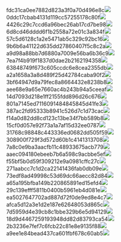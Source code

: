 fdc31ca0ee7882d823a3f0a70d496e8c<img  src="https://img.alicdn.com/bao/uploaded/i3/2639837995/TB2me9npIj_B1NjSZFHXXaDWpXa_!!2639837995.jpg_160x160.jpg">
0ddc17cbab4131d119cc57255178c80f<img  src="https://img.alicdn.com/bao/uploaded/i1/2639837995/O1CN0128vl0KHRyAexEmp_!!2639837995.jpg_160x160.jpg">
4426c29c7ccd6a96bec26ab17cd7be98<img  src="https://img.alicdn.com/bao/uploaded/i4/2639837995/O1CN0128vl03pVszyGMqJ_!!2639837995.jpg_160x160.jpg">
6d8cd46dddd6f1b2558a72e01c3a834f<img  src="https://img.alicdn.com/bao/uploaded/i2/2639837995/O1CN0128vl0Ih2dy6u3Fm_!!2639837995.jpg_160x160.jpg">
57c5d6128c1a2e5471ab5c329c92bc16<img  src="https://img.alicdn.com/bao/uploaded/i3/2639837995/O1CN0128vl0EHQKbxN3lK_!!2639837995.jpg_160x160.jpg">
9b6b6a41122d635dd27860407f5c8c2a<img  src="https://img.alicdn.com/bao/uploaded/i4/2639837995/O1CN0128vl0WN9kjPa3ZD_!!2639837995.jpg_160x160.jpg">
a9d98a88bb7d6880a7009e56ba6b36c9<img  src="https://img.alicdn.com/bao/uploaded/i2/2639837995/TB2mEA3prZnBKNjSZFGXXbt3FXa_!!2639837995.jpg_160x160.jpg">
7ea7f4b919f1837d0dae2b2162194358<img  src="https://img.alicdn.com/bao/uploaded/i2/2639837995/O1CN0128vl0QpJsAxAuM2_!!2639837995.jpg_160x160.jpg">
63848749f673c605ccdc6e8cea2355db<img  src="https://img.alicdn.com/bao/uploaded/i1/2639837995/O1CN0128vl0Y8l0ANbkeI_!!2639837995.jpg_160x160.jpg">
a2a1658a3a8d489f25d42784caba90f2<img  src="https://img.alicdn.com/bao/uploaded/i4/2639837995/O1CN0128vl0FocLMl3t6j_!!2639837995.jpg_160x160.jpg">
3bf64947d9a79fec8a8664432e8238b8<img  src="https://img.alicdn.com/bao/uploaded/i4/2639837995/O1CN0128vl0crlIuBjuDl_!!2639837995.jpg_160x160.jpg">
aee68e9a65e7660ac4b243b94a5ceeaf<img  src="https://img.alicdn.com/bao/uploaded/i3/2639837995/TB2Z4ECncj_B1NjSZFHXXaDWpXa_!!2639837995.jpg_160x160.jpg">
14d7093d218e1ff2155fdd896d26c676<img  src="https://img.alicdn.com/imgextra/i3/2639837995/O1CN0128vl0fUTFuehgJq_!!2639837995.jpg">
801a7145ed7116091484845845d41fe3<img  src="https://img.alicdn.com/imgextra/i1/2639837995/O1CN0128vl0nLZiFXvnLO_!!2639837995.jpg">
387ac2fd95333b8941c526d7c1d73cac<img  src="https://img.alicdn.com/imgextra/i2/2639837995/O1CN0128vl0mwYQqGIlhX_!!2639837995.jpg">
f14a0d82dd8cd123c13be34f7bb589b8<img  src="https://img.alicdn.com/imgextra/i4/2639837995/O1CN0128vl0fUSaNwSQBZ_!!2639837995.jpg">
15cf0d057e92f73a1a7af15d32ee0787<img  src="https://img.alicdn.com/imgextra/i4/2639837995/O1CN0128vl0mwX1YglQrv_!!2639837995.jpg">
31768c98848c443336ed0682dd505f59<img  src="https://img.alicdn.com/imgextra/i4/2639837995/O1CN0128vl0mwZVKqXLMC_!!2639837995.jpg">
308900f729f3d572d60b1c4141313708<img  src="https://img.alicdn.com/imgextra/i4/2639837995/O1CN0128vl0jqhJXAmDH7_!!2639837995.jpg">
7a8c0e9ba3aacfb11c48933675acb779<img  src="https://img.alicdn.com/imgextra/i4/2639837995/O1CN0128vl0nLYIzPsO2V_!!2639837995.jpg">
aaec094180ebeeb7b6a598c9acbbe5ef<img  src="https://img.alicdn.com/imgextra/i4/2639837995/O1CN0128vl0fUTvV3gBel_!!2639837995.jpg">
f55bf5b0d59f309212e9a0981cffc27c<img  src="https://img.alicdn.com/imgextra/i1/2639837995/O1CN0128vl0mwZIsMjffr_!!2639837995.jpg">
271aabcc7c1d2ca22141436fab0db09e<img  src="https://img.alicdn.com/imgextra/i3/2639837995/O1CN0128vl0lxUz8IWb52_!!2639837995.jpg">
73edf8ad49998c53d69dc66aecc82d84<img  src="https://img.alicdn.com/imgextra/i3/2639837995/O1CN0128vl0mwYIX3svqO_!!2639837995.jpg">
a65a195bfba149b220865891ed15efd4<img  src="https://img.alicdn.com/imgextra/i3/2639837995/O1CN0128vl0nLZyszgxcd_!!2639837995.jpg">
29c139efff5811b0400b5961eb4d081e<img  src="https://img.alicdn.com/imgextra/i3/2639837995/O1CN0128vl0jqjWizHlo7_!!2639837995.jpg">
ea5027647702ad887d72f0de9ed8e4c7<img  src="https://img.alicdn.com/imgextra/i3/2639837995/O1CN0128vl0lfFxHhBqAK_!!2639837995.jpg">
afca5d12a3e1d2e187e62648053d865c<img  src="https://img.alicdn.com/imgextra/i4/2639837995/O1CN0128vl0lxUBI9LF7k_!!2639837995.jpg">
7d5959d4e39cb8c1bbe329b6e5d94129<img  src="https://img.alicdn.com/imgextra/i1/2639837995/O1CN0128vl0nLZReEuI58_!!2639837995.jpg">
18d9d4467259193948dd82d83793ca54<img  src="https://img.alicdn.com/imgextra/i1/2639837995/O1CN0128vl0mIYbg8zQ1G_!!2639837995.jpg">
2b3236e7fef7c6fcb22c81e8e9135f88<img  src="https://img.alicdn.com/imgextra/i1/2639837995/O1CN0128vl0mIYsHIB1B2_!!2639837995.jpg">
a9ee1e84bead437ca601fbf678c60ab5<img  src="https://img.alicdn.com/imgextra/i1/2639837995/O1CN0128vl0n8sUVd6Wbm_!!2639837995.jpg">
